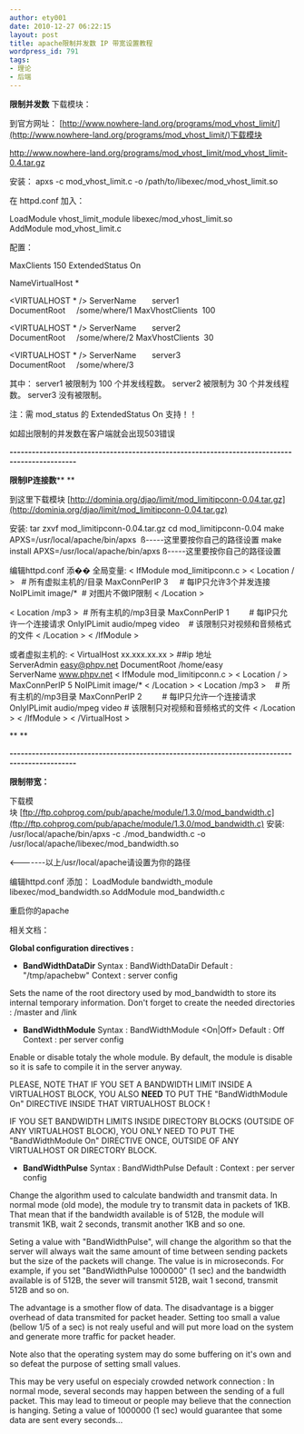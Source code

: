 ```yaml
---
author: ety001
date: 2010-12-27 06:22:15
layout: post
title: apache限制并发数 IP 带宽设置教程
wordpress_id: 791
tags:
- 理论
- 后端
---
```


**限制并发数**
下载模块：

到官方网址： [http://www.nowhere-land.org/programs/mod_vhost_limit/](http://www.nowhere-land.org/programs/mod_vhost_limit/)下载模块

http://www.nowhere-land.org/programs/mod_vhost_limit/mod_vhost_limit-0.4.tar.gz

安装：
apxs -c mod_vhost_limit.c -o /path/to/libexec/mod_vhost_limit.so

在 httpd.conf 加入：

LoadModule vhost_limit_module libexec/mod_vhost_limit.so
AddModule mod_vhost_limit.c

配置：

MaxClients 150
ExtendedStatus On

NameVirtualHost *

<VIRTUALHOST * />
ServerName       server1
DocumentRoot     /some/where/1
MaxVhostClients  100

<VIRTUALHOST * />
ServerName       server2
DocumentRoot     /some/where/2
MaxVhostClients  30

<VIRTUALHOST * />
ServerName       server3
DocumentRoot     /some/where/3

其中： server1 被限制为 100 个并发线程数。 server2 被限制为 30 个并发线程数。 server3 没有被限制。

注：需 mod_status 的 ExtendedStatus On 支持！！

如超出限制的并发数在客户端就会出现503错误

**<!-- more -->----------------------------------------------------------------------------------------------**

**限制****IP****连接数**** **

到这里下载模块 [http://dominia.org/djao/limit/mod_limitipconn-0.04.tar.gz](http://dominia.org/djao/limit/mod_limitipconn-0.04.tar.gz)

安装:
tar zxvf mod_limitipconn-0.04.tar.gz
cd mod_limitipconn-0.04
make APXS=/usr/local/apache/bin/apxs  ß-----这里要按你自己的路径设置
make install APXS=/usr/local/apache/bin/apxs ß-----这里要按你自己的路径设置

编辑httpd.conf
添��
全局变量:
< IfModule mod_limitipconn.c >
< Location / >   # 所有虚拟主机的/目录
MaxConnPerIP 3     # 每IP只允许3个并发连接
NoIPLimit image/*  # 对图片不做IP限制
< /Location >

< Location /mp3 >  # 所有主机的/mp3目录
MaxConnPerIP 1         # 每IP只允许一个连接请求
OnlyIPLimit audio/mpeg video    # 该限制只对视频和音频格式的文件
< /Location >
< /IfModule >

或者虚拟主机的:
< VirtualHost xx.xxx.xx.xx > ##ip 地址
ServerAdmin [easy@phpv.net](mailto:easy@phpv.net)
DocumentRoot /home/easy
ServerName www.phpv.net
< IfModule mod_limitipconn.c >
< Location / >
MaxConnPerIP 5
NoIPLimit image/*
< /Location >
< Location /mp3 >    # 所有主机的/mp3目录
MaxConnPerIP 2         # 每IP只允许一个连接请求
OnlyIPLimit audio/mpeg video # 该限制只对视频和音频格式的文件
< /Location >
< /IfModule >
< /VirtualHost >

** **

**----------------------------------------------------------------------------------------------**

**限制带宽：**

下载模块 [ftp://ftp.cohprog.com/pub/apache/module/1.3.0/mod_bandwidth.c](ftp://ftp.cohprog.com/pub/apache/module/1.3.0/mod_bandwidth.c)
安装:
/usr/local/apache/bin/apxs -c ./mod_bandwidth.c -o /usr/local/apache/libexec/mod_bandwidth.so

<-------以上/usr/local/apache请设置为你的路径

编辑httpd.conf
添加：
LoadModule bandwidth_module libexec/mod_bandwidth.so
AddModule mod_bandwidth.c

重启你的apache

相关文档：

**Global configuration directives :**




  * **BandWidthDataDir**
Syntax : BandWidthDataDir <directory>
Default : "/tmp/apachebw"
Context : server config


Sets the name of the root directory used by mod_bandwidth to store its internal temporary information. Don't forget to create the needed directories : <directory>/master and <directory>/link


  * **BandWidthModule**
Syntax : BandWidthModule <On|Off>
Default : Off
Context : per server config


Enable or disable totaly the whole module. By default, the module is disable so it is safe to compile it in the server anyway.

PLEASE, NOTE THAT IF YOU SET A BANDWIDTH LIMIT INSIDE A VIRTUALHOST BLOCK, YOU ALSO __NEED__ TO PUT THE "BandWidthModule On" DIRECTIVE INSIDE THAT VIRTUALHOST BLOCK !

IF YOU SET BANDWIDTH LIMITS INSIDE DIRECTORY BLOCKS (OUTSIDE OF ANY VIRTUALHOST BLOCK), YOU ONLY NEED TO PUT THE "BandWidthModule On" DIRECTIVE ONCE, OUTSIDE OF ANY VIRTUALHOST OR DIRECTORY BLOCK.


  * **BandWidthPulse**
Syntax : BandWidthPulse <microseconds>
Default :
Context : per server config


Change the algorithm used to calculate bandwidth and transmit data. In normal mode (old mode), the module try to transmit data in packets of 1KB. That mean that if the bandwidth available is of 512B, the module will transmit 1KB, wait 2 seconds, transmit another 1KB and so one.

Seting a value with "BandWidthPulse", will change the algorithm so that the server will always wait the same amount of time between sending packets but the size of the packets will change. The value is in microseconds. For example, if you set "BandWidthPulse 1000000" (1 sec) and the bandwidth available is of 512B, the sever will transmit 512B, wait 1 second, transmit 512B and so on.

The advantage is a smother flow of data. The disadvantage is a bigger overhead of data transmited for packet header. Setting too small a value (bellow 1/5 of a sec) is not realy useful and will put more load on the system and generate more traffic for packet header.

Note also that the operating system may do some buffering on it's own and so defeat the purpose of setting small values.

This may be very useful on especialy crowded network connection : In normal mode, several seconds may happen between the sending of a full packet. This may lead to timeout or people may believe that the connection is hanging. Seting a value of 1000000 (1 sec) would guarantee that some data are sent every seconds...

